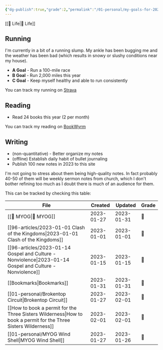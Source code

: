 ```yaml
---
{"dg-publish":true,"grade":2,"permalink":"/01-personal/my-goals-for-2023/","dgPassFrontmatter":true}
---
```



[[📘 Life\|📘 Life]]

## Running

I'm currently in a bit of a running slump. My ankle has been bugging me and the weather has been bad (which results in snowy or slushy conditions near my house).

* **A Goal** - Run a 100-mile race
* **B Goal** - Run 2,000 miles this year
* **C Goal** - Keep myself healthy and able to run consistently

You can track my running on [Strava](https://www.strava.com/athletes/aaronjamesyoung)

## Reading

* Read 24 books this year (2 per month)

You can track my reading on [BookWyrm](https://bookwyrm.ajy.co/user/aaronjamesyoung)

## Writing

* (non-quantitative) - Better organize my notes
* (offline) Establish daily habit of bullet journaling
* Publish 100 new notes in 2023 to this site

I'm not going to stress about them being high-quality notes. In fact probably 40-50 of them will be weekly sermon notes from church, which I don't bother refining too much as I doubt there is much of an audience for them.

This can be tracked by checking this table:

| File                                                                                                                | Created    | Updated    | Grade |
| ------------------------------------------------------------------------------------------------------------------- | ---------- | ---------- | ----- |
| [[📘 MYOG\|📘 MYOG]]                                                                                             | 2023-01-27 | 2023-01-31 | 🥈    |
| [[96-articles/2023-01-01 Clash of the Kingdoms\|2023-01-01 Clash of the Kingdoms]]                               | 2023-01-01 | 2023-01-01 | 🥉    |
| [[96-articles/2023-01-14 Gospel and Culture - Nonviolence\|2023-01-14 Gospel and Culture - Nonviolence]]         | 2023-01-15 | 2023-01-15 | 🥈    |
| [[Bookmarks\|Bookmarks]]                                                                                         | 2023-01-31 | 2023-01-31 | 🥉    |
| [[01-personal/Brokentop Circuit\|Brokentop Circuit]]                                                             | 2023-01-27 | 2023-02-01 | 🥇    |
| [[How to book a permit for the Three Sisters Wilderness\|How to book a permit for the Three Sisters Wilderness]] | 2023-02-01 | 2023-02-01 | 🥇    |
| [[01-personal/MYOG Wind Shell\|MYOG Wind Shell]]                                                                 | 2023-01-27 | 2023-01-26 | 🥈    |

